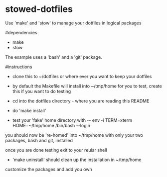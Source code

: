 # stowed-dotfiles
Use 'make' and 'stow' to manage your dotfiles in logical packages

#dependencies
- make
- stow

The example uses a 'bash' and a 'git' package.

#instructions

- clone this to ~/dotfiles or where ever you want to keep your dotfiles
- by default the Makefile will install into ~/tmp/home for you to test, create this if you want to do testing

- cd into the dotfiles directory - where you are reading this README
- do 'make install'

- test your 'fake' home directory with
-- env -i TERM=xterm HOME=~/tmp/home /bin/bash --login

you should now be 're-homed' into ~/tmp/home with only your two packages, bash and git, installed

once you are done testing exit to your reular shell

- 'make uninstall' should clean up the installation in ~/tmp/home

customize the packages and add you own

